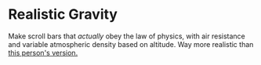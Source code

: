 # Realistic Gravity

Make scroll bars that *actually* obey the law of physics, with air resistance and variable atmospheric density based on altitude. Way more realistic than [this person's version.](https://github.com/Ineptitech/gravity.js)
